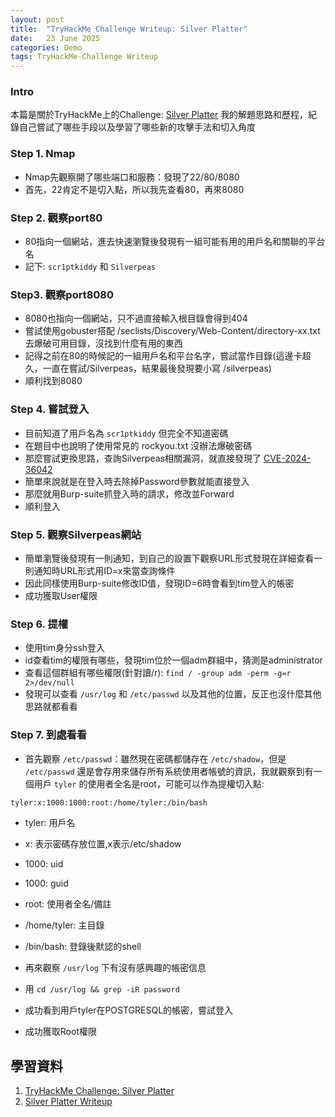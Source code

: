 ```yaml
---
layout: post
title:  "TryHackMe Challenge Writeup: Silver Platter"
date:   23 June 2025
categories: Demo
tags: TryHackMe-Challenge Writeup
---
```

<html>
<body>
<div markdown="block" style="margin-top: 10px">
    
### Intro
本篇是關於TryHackMe上的Challenge: [Silver Platter](https://tryhackme.com/room/silverplatter) 我的解題思路和歷程，紀錄自己嘗試了哪些手段以及學習了哪些新的攻擊手法和切入角度
  
### Step 1. Nmap
- Nmap先觀察開了哪些端口和服務：發現了22/80/8080
- 首先，22肯定不是切入點，所以我先查看80，再來8080

### Step 2. 觀察port80
- 80指向一個網站，進去快速瀏覽後發現有一組可能有用的用戶名和關聯的平台名
- 記下: `scr1ptkiddy` 和 `Silverpeas`

### Step3. 觀察port8080
- 8080也指向一個網站，只不過直接輸入根目錄會得到404
- 嘗試使用gobuster搭配 /seclists/Discovery/Web-Content/directory-xx.txt 去爆破可用目錄，沒找到什麼有用的東西
- 記得之前在80的時候記的一組用戶名和平台名字，嘗試當作目錄(這邊卡超久，一直在嘗試/Silverpeas，結果最後發現要小寫 /silverpeas)
- 順利找到8080

### Step 4. 嘗試登入
- 目前知道了用戶名為 `scr1ptkiddy` 但完全不知道密碼
- 在題目中也說明了使用常見的 rockyou.txt 沒辦法爆破密碼
- 那麼嘗試更換思路，查詢Silverpeas相關漏洞，就直接發現了 [CVE-2024-36042](https://www.cve.org/CVERecord?id=CVE-2024-36042)
- 簡單來說就是在登入時去除掉Password參數就能直接登入
- 那麼就用Burp-suite抓登入時的請求，修改並Forward
- 順利登入

### Step 5. 觀察Silverpeas網站
- 簡單瀏覽後發現有一則通知，到自己的設置下觀察URL形式發現在詳細查看一則通知時URL形式用ID=x來當查詢條件
- 因此同樣使用Burp-suite修改ID值，發現ID=6時會看到tim登入的帳密
- 成功獲取User權限

### Step 6. 提權
- 使用tim身分ssh登入
- id查看tim的權限有哪些，發現tim位於一個adm群組中，猜測是administrator
- 查看這個群組有哪些權限(針對讀/r): `find / -group adm -perm -g=r 2>/dev/null`
- 發現可以查看 `/usr/log` 和 `/etc/passwd` 以及其他的位置，反正也沒什麼其他思路就都看看

### Step 7. 到處看看
- 首先觀察 `/etc/passwd`：雖然現在密碼都儲存在 `/etc/shadow`，但是 `/etc/passwd` 還是會存用來儲存所有系統使用者帳號的資訊，我就觀察到有一個用戶 `tyler` 的使用者全名是root，可能可以作為提權切入點:
  
```bash
tyler:x:1000:1000:root:/home/tyler:/bin/bash
```  
  
- tyler: 用戶名
- x: 表示密碼存放位置,x表示/etc/shadow
- 1000: uid
- 1000: guid
- root: 使用者全名/備註
- /home/tyler: 主目錄
- /bin/bash: 登錄後默認的shell
  
- 再來觀察 `/usr/log` 下有沒有感興趣的帳密信息
- 用 `cd /usr/log && grep -iR password`
- 成功看到用戶tyler在POSTGRESQL的帳密，嘗試登入
- 成功獲取Root權限


## 學習資料
1. [TryHackMe Challenge: Silver Platter](https://tryhackme.com/room/silverplatter) 
2. [Silver Platter Writeup](https://0xb0b.gitbook.io/writeups/tryhackme/2025/silver-platter)

</div>
</body>
</html>
